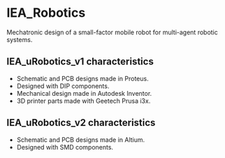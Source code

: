 # IEA_Robotics

Mechatronic design of a small-factor mobile robot for multi-agent robotic systems. 


## IEA_uRobotics_v1 characteristics
- Schematic and PCB designs made in Proteus.
- Designed with DIP components. 
- Mechanical design made in Autodesk Inventor.
- 3D printer parts made with Geetech Prusa i3x.

## IEA_uRobotics_v2 characteristics
- Schematic and PCB designs made in Altium.
- Designed with SMD components. 